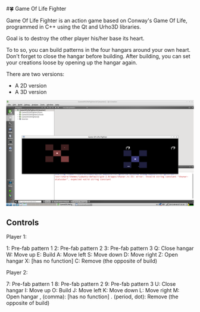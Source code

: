 #:four_leaf_clover: Game Of Life Fighter

Game Of Life Fighter is an action game based on Conway's Game Of Life, programmed in C++ using the Qt and Urho3D libraries.

Goal is to destroy the other player his/her base its heart. 

To to so, you can build patterns in the four hangars around your own heart. 
Don't forget to close the hangar before building.
After building, you can set your creations loose by opening up the hangar again.

There are two versions:
 * A 2D version
 * A 3D version

![Screenshot of Qt version](GameOfLifeFighterQt.png)

## Controls

Player 1:

1: Pre-fab pattern 1
2: Pre-fab pattern 2
3: Pre-fab pattern 3
Q: Close hangar
W: Move up
E: Build
A: Move left
S: Move down
D: Move right
Z: Open hangar
X: [has no function]
C: Remove (the opposite of build)

Player 2:

7: Pre-fab pattern 1
8: Pre-fab pattern 2
9: Pre-fab pattern 3
U: Close hangar
I: Move up
O: Build
J: Move left
K: Move down
L: Move right
M: Open hangar
, (comma): [has no function]
. (period, dot): Remove (the opposite of build)
